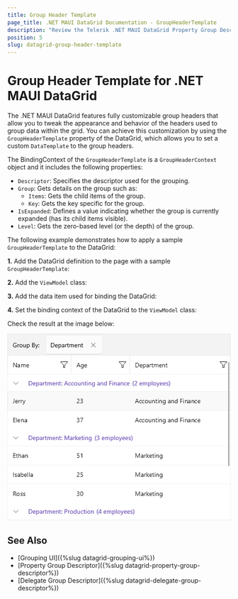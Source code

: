 ```yaml
---
title: Group Header Template
page_title: .NET MAUI DataGrid Documentation - GroupHeaderTemplate
description: "Review the Telerik .NET MAUI DataGrid Property Group Descriptor documentation article to learn more about the property grouping function you can use."
position: 5
slug: datagrid-group-header-template
---
```


# Group Header Template for .NET MAUI DataGrid

The .NET MAUI DataGrid features fully customizable group headers that allow you to tweak the appearance and behavior of the headers used to group data within the grid. You can achieve this customization by using the `GroupHeaderTemplate` property of the DataGrid, which allows you to set a custom `DataTemplate` to the group headers.

The BindingContext of the `GroupHeaderTemplate` is a `GroupHeaderContext` object and it includes the following properties:

* `Descriptor`: Specifies the descriptor used for the grouping.
* `Group`: Gets details on the group such as:
    * `Items`: Gets the child items of the group.
    * `Key`: Gets the key specific for the group.
* `IsExpanded`: Defines a value indicating whether the group is currently expanded (has its child items visible).
* `Level`: Gets the zero-based level (or the depth) of the group.

The following example demonstrates how to apply a sample `GroupHeaderTemplate` to the DataGrid:

**1.** Add the DataGrid definition to the page with a sample `GroupHeaderTemplate`:

<snippet id='datagrid-groupheader-template-xaml' />

**2.** Add the `ViewModel` class:

<snippet id='datagrid-grouping-viewmodel' />

**3.** Add the data item used for binding the DataGrid:

<snippet id='datagrid-grouping-object' />

**4.** Set the binding context of the DataGrid to the `ViewModel` class:

<snippet id='datagrid-grouping-propertygroupdescriptor-setvm' />

Check the result at the image below:

![Telerik .NET MAUI DataGrid Group Header Template](../images/datagrid-grouping-groupheadertemplate.png)

## See Also

- [Grouping UI]({%slug datagrid-grouping-ui%})
- [Property Group Descriptor]({%slug datagrid-property-group-descriptor%})
- [Delegate Group Descriptor]({%slug datagrid-delegate-group-descriptor%})
